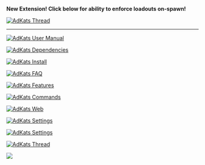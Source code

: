 <p> 
    <b>New Extension! Click below for ability to enforce loadouts on-spawn!</b> 
</p>
<p>
    <a href="https://forum.myrcon.com/showthread.php?9373" name=thread>
        <img src="https://raw.githubusercontent.com/ColColonCleaner/AdKats/master/images/AdKats_Docs_Loadout.jpg" alt="AdKats Thread">
    </a>
</p>
<HR>
<p> 
    <a href="https://github.com/ColColonCleaner/AdKats#manual" target="_blank" name=manual>
        <img src="https://raw.githubusercontent.com/ColColonCleaner/AdKats/master/images/AdKats_Docs_UserManual.jpg" alt="AdKats User Manual">
    </a>
</p>
<p>
    <a href="https://github.com/ColColonCleaner/AdKats#dependencies" target="_blank" name=dependencies>
        <img src="https://raw.githubusercontent.com/ColColonCleaner/AdKats/master/images/AdKats_Docs_Dependencies.jpg" alt="AdKats Dependencies">
    </a>
</p>
<p>
    <a href="https://github.com/ColColonCleaner/AdKats#install" target="_blank" name=install>
        <img src="https://raw.githubusercontent.com/ColColonCleaner/AdKats/master/images/AdKats_Docs_Install.jpg" alt="AdKats Install">
    </a>
</p>
<p>
    <a href="https://github.com/ColColonCleaner/AdKats#faq" target="_blank" name=faq>
        <img src="https://raw.githubusercontent.com/ColColonCleaner/AdKats/master/images/AdKats_Docs_FAQ.jpg" alt="AdKats FAQ">
    </a>
</p>
<p>
    <a href="https://github.com/ColColonCleaner/AdKats#features" target="_blank" name=features>
        <img src="https://raw.githubusercontent.com/ColColonCleaner/AdKats/master/images/AdKats_Docs_Features.jpg" alt="AdKats Features">
    </a>
</p>
<p>
    <a href="https://github.com/ColColonCleaner/AdKats#commands" target="_blank" name=commands>
        <img src="https://raw.githubusercontent.com/ColColonCleaner/AdKats/master/images/AdKats_Docs_Commands.jpg" alt="AdKats Commands">
    </a>
</p>
<p>
    <a href="https://github.com/ColColonCleaner/AdKats#webrequests" target="_blank" name=webrequests>
        <img src="https://raw.githubusercontent.com/ColColonCleaner/AdKats/master/images/AdKats_Docs_Web.jpg" alt="AdKats Web">
    </a>
</p>
<p>
    <a href="https://github.com/ColColonCleaner/AdKats#settings" target="_blank" name=settings>
        <img src="https://raw.githubusercontent.com/ColColonCleaner/AdKats/master/images/AdKats_Docs_Settings.jpg" alt="AdKats Settings">
    </a>
</p>
<p>
    <a href="https://github.com/ColColonCleaner/AdKats#servercommands" target="_blank" name=settings>
        <img src="https://raw.githubusercontent.com/ColColonCleaner/AdKats/master/images/AdKats_Docs_Server.jpg" alt="AdKats Settings">
    </a>
</p>
<p>
    <a href="https://forum.myrcon.com/showthread.php?6045" target="_blank" name=thread>
        <img src="https://raw.githubusercontent.com/ColColonCleaner/AdKats/master/images/AdKats_Docs_Thread.jpg" alt="AdKats Thread">
    </a>
</p>
<p>
    <a href="https://www.paypal.com/cgi-bin/webscr?cmd=_donations&business=danielgradinjan%40gmail%2ecom&lc=US&item_name=AdKats%20-%20Advanced%20In-Game%20Admin%20for%20Procon%20Frostbite%20-%20Donation&currency_code=USD&bn=PP%2dDonationsBF%3abtn_donate_LG%2egif%3aNonHosted" target="_blank">
        <img src="https://raw.githubusercontent.com/ColColonCleaner/AdKats/master/images/AdKats_Docs_Donate.jpg">
    </a>
</p>
